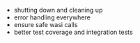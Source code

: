 - shutting down and cleaning up
- error handling everywhere
- ensure safe wasi calls
- better test coverage and integration tests
